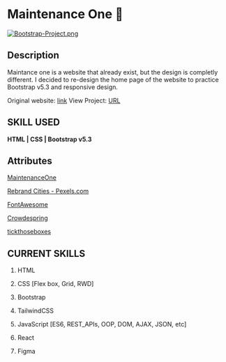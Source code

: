 # Maintenance One 📁

[![Bootstrap-Project.png](https://i.postimg.cc/wxZfqvc8/Bootstrap-Project.png)](https://postimg.cc/V59B4zVD)

## Description

Maintance one is a website that already exist, but the design is completly different. I decided to re-design the home page of the website to practice Bootstrap v5.3 and responsive design. 

Original website: [link](https://www.maintenance-one.com/)
View Project: [URL](https://carlos4152.github.io/Maintenance-One/)

## SKILL USED

**HTML | CSS | Bootstrap v5.3**

## Attributes

[MaintenanceOne](https://www.maintenance-one.com/)

[Rebrand Cities - Pexels.com](https://images.pexels.com/photos/1367272/pexels-photo-1367272.jpeg?auto=compress&cs=tinysrgb&w=1260&h=750&dpr=1)

[FontAwesome](https://fontawesome.com/)

[Crowdespring](https://www.crowdspring.com/blog/how-to-start-a-cleaning-business/)

[tickthoseboxes](https://tickthoseboxes.com.au/wp-content/uploads/2021/09/Accountability.jpg)

## CURRENT SKILLS

1. HTML

2. CSS [Flex box, Grid, RWD]

3. Bootstrap

4. TailwindCSS

5. JavaScript [ES6, REST_APIs, OOP, DOM, AJAX, JSON, etc]

6. React

7. Figma